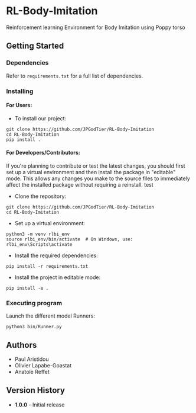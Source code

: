 # RL-Body-Imitation
Reinforcement learning Environment for Body Imitation using Poppy torso

## Getting Started

### Dependencies

Refer to `requirements.txt` for a full list of dependencies.

### Installing

#### For Users:

* To install our project: 

```
git clone https://github.com/JPGodTier/RL-Body-Imitation
cd RL-Body-Imitation
pip install .
```

#### For Developers/Contributors:

If you're planning to contribute or test the latest changes, you should first set up a virtual environment and then install the package in "editable" mode. This allows any changes you make to the source files to immediately affect the installed package without requiring a reinstall.
test
* Clone the repository:

```
git clone https://github.com/JPGodTier/RL-Body-Imitation
cd RL-Body-Imitation
```

* Set up a virtual environment:

```
python3 -m venv rlbi_env
source rlbi_env/bin/activate  # On Windows, use: rlbi_env\Scripts\activate
```

* Install the required dependencies:

```
pip install -r requirements.txt
```

* Install the project in editable mode:

```
pip install -e . 
```

### Executing program

Launch the different model Runners:  
```
python3 bin/Runner.py
```

## Authors

* Paul Aristidou
* Olivier Lapabe-Goastat
* Anatole Reffet

## Version History

* **1.0.0** - Initial release